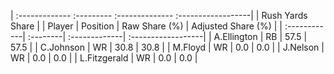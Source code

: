 | :------------- :--------- :-------------- :------------------|
|                       Rush Yards Share                       |
| Player       | Position | Raw Share (%) | Adjusted Share (%) |
| :------------| :--------| :-------------| :------------------|
| A.Ellington  | RB       | 57.5          | 57.5               |
| C.Johnson    | WR       | 30.8          | 30.8               |
| M.Floyd      | WR       | 0.0           | 0.0                |
| J.Nelson     | WR       | 0.0           | 0.0                |
| L.Fitzgerald | WR       | 0.0           | 0.0                |